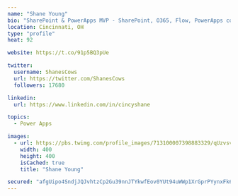 ```yaml
---
name: "Shane Young"
bio: "SharePoint & PowerApps MVP - SharePoint, O365, Flow, PowerApps consulting? @PowerApps911 | Pure Snark? You found it."
location: Cincinnati, OH
type: "profile"
heat: 92

website: https://t.co/91p5BQ3pUe

twitter:
  username: ShanesCows
  url: https://twitter.com/ShanesCows
  followers: 17680

linkedin:
  url: https://www.linkedin.com/in/cincyshane

topics:
  - Power Apps

images:
  - url: https://pbs.twimg.com/profile_images/713100007398883329/qUzvsvQ3_400x400.jpg
    width: 400
    height: 400
    isCached: true
    title: "Shane Young"

secured: "afgUipo4SndjJQJvhtzCp2Gu39nnJTYkwfEov0YUt94uWWp1XrGprPYynxFk68a4TXz6RntcQQifyaRrwZFks+S2I6IHHNJiJv+2DyIChHMLtSQZmkztcevb7y/kfryvO81Icy/MIYKHiI3T/EY7S8ifftrpZ3bo6gak/NgkwoPkFz+ecK152e4pw6liP7t16EPF4VgZRUFCm9bUKHLKP7YUqiI1Ams8DAgGyGaqx1odLzaDPffHrAY7f4TWiSwmJ9+iNQSPf/nGUIwXNeWko2F5xtHx4FAS9lYyOjmFSDQNe+DxC9tE+D5R6+UBpwckuxEjgiVjZf5As9fwX8q/oRp/b4hkNOL+Iyqgdy0c26sZlT4lRhw0+qkk7R56gAS8DQ4Y7HVrUnuWIXy/J5wprlw34PjVVJMiyPADa2XzjKY=;6tH5hOJgJD9IF2DAFyCFtg=="
---
```


